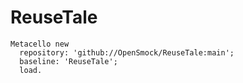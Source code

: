 # ReuseTale

```Smalltalk
Metacello new
  repository: 'github://OpenSmock/ReuseTale:main';
  baseline: 'ReuseTale';
  load.
 
